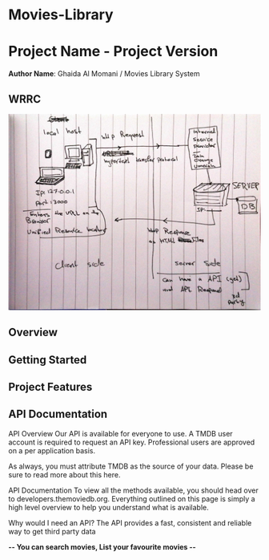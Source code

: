 # Movies-Library

# Project Name - Project Version

**Author Name**: Ghaida Al Momani / Movies Library System

## WRRC


![WRRC](./images/handDraw.jpg)


## Overview

## Getting Started
<!-- What are the steps that a user must take in order to build this app on their own machine and get it running? -->

## Project Features


## API Documentation
API Overview
Our API is available for everyone to use. A TMDB user account is required to request an API key. Professional users are approved on a per application basis.

As always, you must attribute TMDB as the source of your data. Please be sure to read more about this here.

API Documentation
To view all the methods available, you should head over to developers.themoviedb.org. Everything outlined on this page is simply a high level overview to help you understand what is available.

Why would I need an API?
The API provides a fast, consistent and reliable way to get third party data



**--
You can search movies, List your favourite movies 
--**

